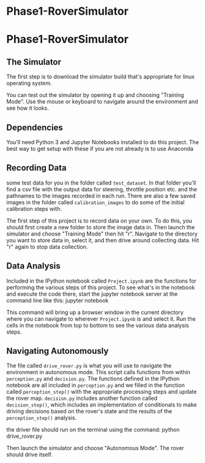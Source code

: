 # Phase1-RoverSimulator

# Phase1-RoverSimulator

## The Simulator
The first step is to download the simulator build that's appropriate for linux operating system. 

You can test out the simulator by opening it up and choosing "Training Mode".  Use the mouse or keyboard to navigate around the environment and see how it looks.

## Dependencies
You'll need Python 3 and Jupyter Notebooks installed to do this project.  The best way to get setup with these if you are not already is to use Anaconda

## Recording Data
some test data for you in the folder called `test_dataset`.  In that folder you'll find a csv file with the output data for steering, throttle position etc. and the pathnames to the images recorded in each run.
There are also a few saved images in the folder called `calibration_images` to do some of the initial calibration steps with.       

The first step of this project is to record data on your own.  To do this, you should first create a new folder to store the image data in.
Then launch the simulator and choose "Training Mode" then hit "r".  Navigate to the directory  
you want to store data in, select it, and then drive around collecting data.  Hit "r" again to stop data collection.  

## Data Analysis
Included in the IPython notebook called `Project.ipynb`  are the functions for performing the various steps of this project. To see what's in the notebook and execute the code there, start the jupyter notebook server at the command line like this: jupyter notebook 

This command will bring up a browser window in the current directory where you can navigate to wherever `Project.ipynb` is and select it.  Run the cells in the notebook from top to bottom to see the various data analysis steps.  

## Navigating Autonomously
The file called `drive_rover.py` is what you will use to navigate the environment in autonomous mode.  This script calls functions from within `perception.py` and `decision.py`.  The functions defined in the IPython notebook are all included in `perception.py` and we filled in the function called `perception_step()` with the appropriate processing steps and update the rover map. `decision.py` includes another function called `decision_step()`, which includes an  implementation of conditionals to make driving decisions based on the rover's state and the results of the `perception_step()` analysis.

the driver file should run on the terminal using the command: python drive_rover.py

Then launch the simulator and choose "Autonomous Mode".  The rover should drive itself.
